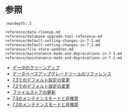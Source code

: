 # 参照

```{toctree}
:maxdepth: 2

reference/data-cleanup.md
reference/database-upgrade-tool-reference.md
reference/default-setting-changes-in-7-3.md
reference/default-setting-changes-in-7-2.md
reference/file-store-updates.md
reference/maintenance-mode-and-deprecations-in-7-3.md
reference/maintenance-mode-and-deprecations-in-7-2.md
```

* [データのクリーンアップ](./reference/data-cleanup.md)
* [データベースアップグレードツールのリファレンス](./reference/database-upgrade-tool-reference.md)
* [7.3でのデフォルト設定の変更](./reference/default-setting-changes-in-7-3.md)
* [7.2でのデフォルト設定の変更](./reference/default-setting-changes-in-7-2.md)
* [ファイルストアの更新](./reference/file-store-updates.md)
* [7.3のメンテナンスモードと非推奨](./reference/maintenance-mode-and-deprecations-in-7-3.md)
* [7.2のメンテナンスモードと非推奨](./reference/maintenance-mode-and-deprecations-in-7-2.md)